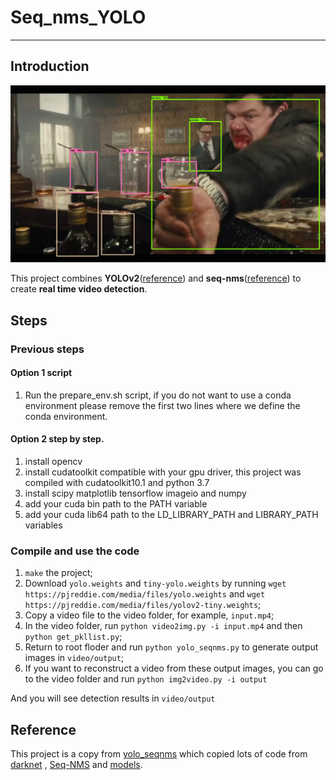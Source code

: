 # Seq_nms_YOLO

---

## Introduction

![](img/index.jpg) 

This project combines **YOLOv2**([reference](https://arxiv.org/abs/1506.02640)) and **seq-nms**([reference](https://arxiv.org/abs/1602.08465)) to create **real time video detection**.

## Steps
### Previous steps
#### Option 1 script
1. Run the prepare_env.sh script, if you do not want to use a conda environment please remove the first two lines where we define the conda environment. 

#### Option 2 step by step.
1. install opencv
1. install cudatoolkit compatible with your gpu driver, this project was compiled with cudatoolkit10.1 and python 3.7
1. install scipy matplotlib tensorflow imageio and numpy
1. add your cuda bin path to the PATH variable
1. add your cuda lib64 path to the  LD_LIBRARY_PATH and LIBRARY_PATH variables

### Compile and use the code
1. `make` the project;
1. Download `yolo.weights` and `tiny-yolo.weights` by running `wget https://pjreddie.com/media/files/yolo.weights` and `wget https://pjreddie.com/media/files/yolov2-tiny.weights`;
1. Copy a video file to the video folder, for example, `input.mp4`;
1. In the video folder, run `python video2img.py -i input.mp4` and then `python get_pkllist.py`;
1. Return to root floder and run `python yolo_seqnms.py` to generate output images in `video/output`;
1. If you want to reconstruct a video from these output images, you can go to the video folder and run `python img2video.py -i output`

And you will see detection results in `video/output`

## Reference
This project is a copy from [yolo_seqnms](https://github.com/melodiepupu/seq_nms_yolo) 
which copied lots of code from [darknet](https://github.com/pjreddie/darknet) , [Seq-NMS](https://github.com/lrghust/Seq-NMS) and  [models](https://github.com/tensorflow/models).
